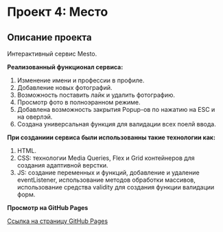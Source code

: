 # **Проект 4: Место**

## **Описание проекта**

Интерактивный сервис Mesto.

**Реализованный функционал сервиса:**
1. Изменение имени и профессии в профиле.
2. Добавление новых фотографий.
3. Возможность поставить лайк и удалить фотографию.
4. Просмотр фото в полноэранном режиме.
5. Добавлена возможность закрытия Popup-ов по нажатию на ESC и на оверлэй.
6. Создана универсальная функция для валидации всех поелй ввода.

**При созданиии сервиса были использованны такие технологии как:**
1. HTML.
2. CSS: технологии Media Queries, Flex и Grid контейнеров для создания адаптивной верстки.
3. JS: создание переменных и функций, добавление и удаление eventListener, использование методов обработки массивов, использование средства validity для создания функции валидации форм.

**Просмотр на GitHub Pages**

[Ссылка на страницу GitHub Pages](https://khantagiev.github.io/mesto/index.html)

